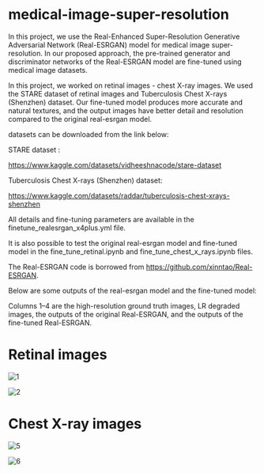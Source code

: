 # medical-image-super-resolution
 
In this project, we use the Real-Enhanced Super-Resolution Generative Adversarial Network (Real-ESRGAN) model for medical image super-resolution.
In our proposed approach, the pre-trained generator and discriminator networks of the 
Real-ESRGAN model are fine-tuned using medical image datasets.

In this project, we worked on retinal images - chest X-ray images. We used the STARE dataset of retinal images and Tuberculosis Chest X-rays (Shenzhen) dataset.
Our fine-tuned model produces more accurate and natural textures, and the output images have better detail and resolution compared to the original real-esrgan model.

datasets can be downloaded from the link below: 

STARE dataset :

https://www.kaggle.com/datasets/vidheeshnacode/stare-dataset

Tuberculosis Chest X-rays (Shenzhen) dataset:

https://www.kaggle.com/datasets/raddar/tuberculosis-chest-xrays-shenzhen

All details and fine-tuning parameters are available in the finetune_realesrgan_x4plus.yml file.

It is also possible to test the original real-esrgan model and fine-tuned model in the fine_tune_retinal.ipynb and fine_tune_chest_x_rays.ipynb files.

The Real-ESRGAN code is borrowed from https://github.com/xinntao/Real-ESRGAN.

Below are some outputs of the real-esrgan model and the fine-tuned model:

Columns 1–4 are the high-resolution ground truth images, LR degraded images, the outputs of the original Real-ESRGAN, and the outputs of the fine-tuned Real-ESRGAN.

# Retinal images 

![1](https://user-images.githubusercontent.com/47056654/200589133-e47cacae-1cb7-43d5-8ad4-13d4fd160d7c.jpeg)

![2](https://user-images.githubusercontent.com/47056654/200147608-a1ea47b6-8960-4b3d-adc3-16a4cb84c80f.jpeg)


# Chest X-ray images 

![5](https://user-images.githubusercontent.com/47056654/200582048-c2651ff4-e743-48e4-acd1-dcde04a1c9b1.jpeg)

![6](https://user-images.githubusercontent.com/47056654/200175085-c7a77fd5-0b04-4437-9b0d-213522bba052.jpeg)



